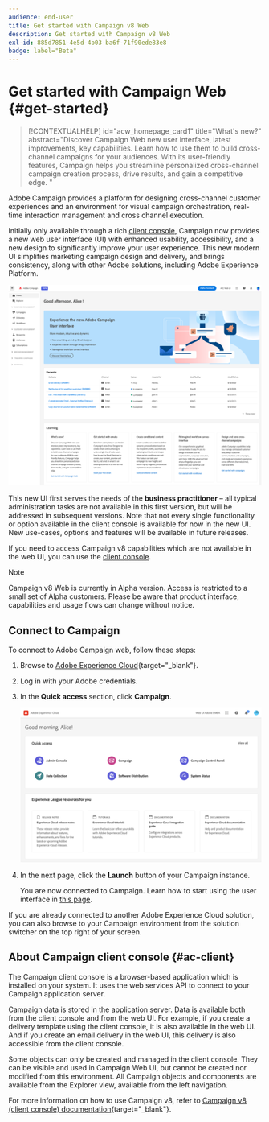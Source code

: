 ```yaml
---
audience: end-user
title: Get started with Campaign v8 Web
description: Get started with Campaign v8 Web
exl-id: 885d7851-4e5d-4b03-ba6f-71f90ede83e8
badge: label="Beta" 
---
```

# Get started with Campaign Web {#get-started}

>[!CONTEXTUALHELP]
>id="acw_homepage_card1"
>title="What's new?"
>abstract="Discover Campaign Web new user interface, latest improvements, key capabilities. Learn how to use them to build cross-channel campaigns for your audiences. With its user-friendly features, Campaign helps you streamline personalized cross-channel campaign creation process, drive results, and gain a competitive edge. "


Adobe Campaign provides a platform for designing cross-channel customer experiences and an environment for visual campaign orchestration, real-time interaction management and cross channel execution.

Initially only available through a rich [client console](#ac-client), Campaign now provides a new web user interface (UI) with enhanced usability, accessibility, and a new design to significantly improve your user experience. This new modern UI simplifies marketing campaign design and delivery, and brings consistency, along with other Adobe solutions, including Adobe Experience Platform.

![](assets/home.png)

This new UI first serves the needs of the **business practitioner** – all typical administration tasks are not available in this first version, but will be addressed in subsequent versions. Note that not every single functionality or option available in the client console is available for now in the new UI. New use-cases, options and features will be available in future releases.

If you need to access Campaign v8 capabilities which are not available in the web UI, you can use the [client console](#ac-client). 


>[!NOTE]
>
>Campaign v8 Web is currently in Alpha version. Access is restricted to a small set of Alpha customers. Please be aware that product interface, capabilities and usage flows can change without notice.

## Connect to Campaign

To connect to Adobe Campaign web, follow these steps:

1. Browse to [Adobe Experience Cloud](https://experience.adobe.com){target="_blank"}.
1. Log in with your Adobe credentials.
1. In the **Quick access** section, click **Campaign**.

    ![](assets/connect.png)

1. In the next page, click the **Launch** button of your Campaign instance.
    
    You are now connected to Campaign. Learn how to start using the user interface in [this page](user-interface.md).

If you are already connected to another Adobe Experience Cloud solution, you can also browse to your Campaign environment from the solution switcher on the top right of your screen.

## About Campaign client console {#ac-client}

The Campaign client console is a browser-based application which is installed on your system. It uses the web services API to connect to your Campaign application server.

Campaign data is stored in the application server. Data is available both from the client console and from the web UI. For example, if you create a delivery template using the client console, it is also available in the web UI. And if you create an email delivery in the web UI, this delivery is also accessible from the client console.

Some objects can only be created and managed in the client console. They can be visible and used in Campaign Web UI, but cannot be created nor modified from this environment. All Campaign objects and components are available from the Explorer view, available from the left navigation.

For more information on how to use Campaign v8, refer to [Campaign v8 (client console) documentation](https://experienceleague.adobe.com/docs/campaign/campaign-v8/campaign-home.html){target="_blank"}.
